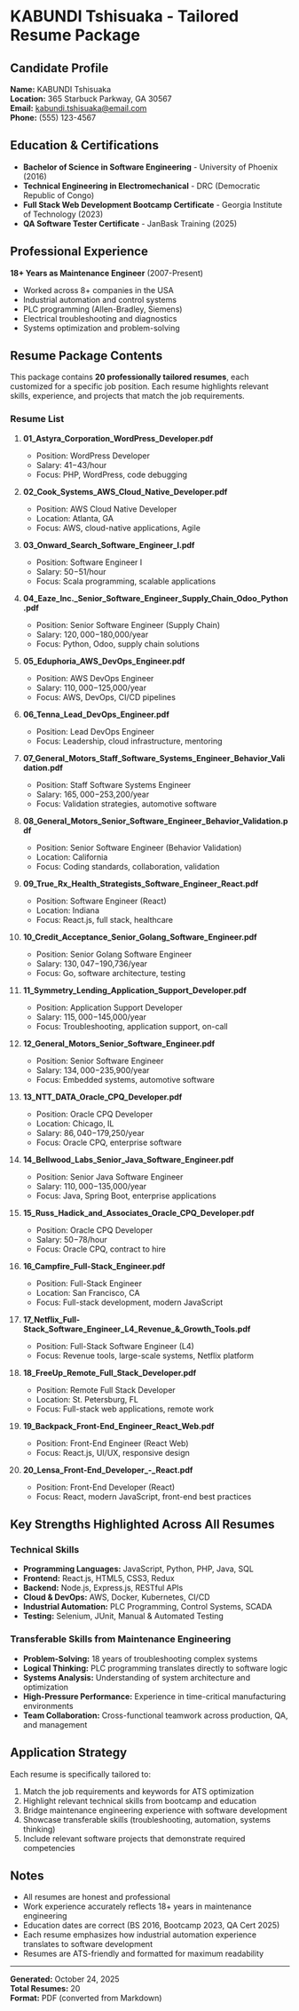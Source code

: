 # KABUNDI Tshisuaka - Tailored Resume Package

## Candidate Profile
**Name:** KABUNDI Tshisuaka  
**Location:** 365 Starbuck Parkway, GA 30567  
**Email:** kabundi.tshisuaka@email.com  
**Phone:** (555) 123-4567

## Education & Certifications
- **Bachelor of Science in Software Engineering** - University of Phoenix (2016)
- **Technical Engineering in Electromechanical** - DRC (Democratic Republic of Congo)
- **Full Stack Web Development Bootcamp Certificate** - Georgia Institute of Technology (2023)
- **QA Software Tester Certificate** - JanBask Training (2025)

## Professional Experience
**18+ Years as Maintenance Engineer** (2007-Present)
- Worked across 8+ companies in the USA
- Industrial automation and control systems
- PLC programming (Allen-Bradley, Siemens)
- Electrical troubleshooting and diagnostics
- Systems optimization and problem-solving

## Resume Package Contents

This package contains **20 professionally tailored resumes**, each customized for a specific job position. Each resume highlights relevant skills, experience, and projects that match the job requirements.

### Resume List

1. **01_Astyra_Corporation_WordPress_Developer.pdf**
   - Position: WordPress Developer
   - Salary: $41-$43/hour
   - Focus: PHP, WordPress, code debugging

2. **02_Cook_Systems_AWS_Cloud_Native_Developer.pdf**
   - Position: AWS Cloud Native Developer
   - Location: Atlanta, GA
   - Focus: AWS, cloud-native applications, Agile

3. **03_Onward_Search_Software_Engineer_I.pdf**
   - Position: Software Engineer I
   - Salary: $50-$51/hour
   - Focus: Scala programming, scalable applications

4. **04_Eaze_Inc._Senior_Software_Engineer_Supply_Chain_Odoo_Python.pdf**
   - Position: Senior Software Engineer (Supply Chain)
   - Salary: $120,000-$180,000/year
   - Focus: Python, Odoo, supply chain solutions

5. **05_Eduphoria_AWS_DevOps_Engineer.pdf**
   - Position: AWS DevOps Engineer
   - Salary: $110,000-$125,000/year
   - Focus: AWS, DevOps, CI/CD pipelines

6. **06_Tenna_Lead_DevOps_Engineer.pdf**
   - Position: Lead DevOps Engineer
   - Focus: Leadership, cloud infrastructure, mentoring

7. **07_General_Motors_Staff_Software_Systems_Engineer_Behavior_Validation.pdf**
   - Position: Staff Software Systems Engineer
   - Salary: $165,000-$253,200/year
   - Focus: Validation strategies, automotive software

8. **08_General_Motors_Senior_Software_Engineer_Behavior_Validation.pdf**
   - Position: Senior Software Engineer (Behavior Validation)
   - Location: California
   - Focus: Coding standards, collaboration, validation

9. **09_True_Rx_Health_Strategists_Software_Engineer_React.pdf**
   - Position: Software Engineer (React)
   - Location: Indiana
   - Focus: React.js, full stack, healthcare

10. **10_Credit_Acceptance_Senior_Golang_Software_Engineer.pdf**
    - Position: Senior Golang Software Engineer
    - Salary: $130,047-$190,736/year
    - Focus: Go, software architecture, testing

11. **11_Symmetry_Lending_Application_Support_Developer.pdf**
    - Position: Application Support Developer
    - Salary: $115,000-$145,000/year
    - Focus: Troubleshooting, application support, on-call

12. **12_General_Motors_Senior_Software_Engineer.pdf**
    - Position: Senior Software Engineer
    - Salary: $134,000-$235,900/year
    - Focus: Embedded systems, automotive software

13. **13_NTT_DATA_Oracle_CPQ_Developer.pdf**
    - Position: Oracle CPQ Developer
    - Location: Chicago, IL
    - Salary: $86,040-$179,250/year
    - Focus: Oracle CPQ, enterprise software

14. **14_Bellwood_Labs_Senior_Java_Software_Engineer.pdf**
    - Position: Senior Java Software Engineer
    - Salary: $110,000-$135,000/year
    - Focus: Java, Spring Boot, enterprise applications

15. **15_Russ_Hadick_and_Associates_Oracle_CPQ_Developer.pdf**
    - Position: Oracle CPQ Developer
    - Salary: $50-$78/hour
    - Focus: Oracle CPQ, contract to hire

16. **16_Campfire_Full-Stack_Engineer.pdf**
    - Position: Full-Stack Engineer
    - Location: San Francisco, CA
    - Focus: Full-stack development, modern JavaScript

17. **17_Netflix_Full-Stack_Software_Engineer_L4_Revenue_&_Growth_Tools.pdf**
    - Position: Full-Stack Software Engineer (L4)
    - Focus: Revenue tools, large-scale systems, Netflix platform

18. **18_FreeUp_Remote_Full_Stack_Developer.pdf**
    - Position: Remote Full Stack Developer
    - Location: St. Petersburg, FL
    - Focus: Full-stack web applications, remote work

19. **19_Backpack_Front-End_Engineer_React_Web.pdf**
    - Position: Front-End Engineer (React Web)
    - Focus: React.js, UI/UX, responsive design

20. **20_Lensa_Front-End_Developer_-_React.pdf**
    - Position: Front-End Developer (React)
    - Focus: React, modern JavaScript, front-end best practices

## Key Strengths Highlighted Across All Resumes

### Technical Skills
- **Programming Languages:** JavaScript, Python, PHP, Java, SQL
- **Frontend:** React.js, HTML5, CSS3, Redux
- **Backend:** Node.js, Express.js, RESTful APIs
- **Cloud & DevOps:** AWS, Docker, Kubernetes, CI/CD
- **Industrial Automation:** PLC Programming, Control Systems, SCADA
- **Testing:** Selenium, JUnit, Manual & Automated Testing

### Transferable Skills from Maintenance Engineering
- **Problem-Solving:** 18 years of troubleshooting complex systems
- **Logical Thinking:** PLC programming translates directly to software logic
- **Systems Analysis:** Understanding of system architecture and optimization
- **High-Pressure Performance:** Experience in time-critical manufacturing environments
- **Team Collaboration:** Cross-functional teamwork across production, QA, and management

## Application Strategy

Each resume is specifically tailored to:
1. Match the job requirements and keywords for ATS optimization
2. Highlight relevant technical skills from bootcamp and education
3. Bridge maintenance engineering experience with software development
4. Showcase transferable skills (troubleshooting, automation, systems thinking)
5. Include relevant software projects that demonstrate required competencies

## Notes
- All resumes are honest and professional
- Work experience accurately reflects 18+ years in maintenance engineering
- Education dates are correct (BS 2016, Bootcamp 2023, QA Cert 2025)
- Each resume emphasizes how industrial automation experience translates to software development
- Resumes are ATS-friendly and formatted for maximum readability

---

**Generated:** October 24, 2025  
**Total Resumes:** 20  
**Format:** PDF (converted from Markdown)

